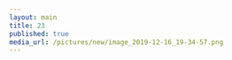 ```yaml
--- 
layout: main 
title: 23 
published: true 
media_url: /pictures/new/image_2019-12-16_19-34-57.png 
--- 
```

